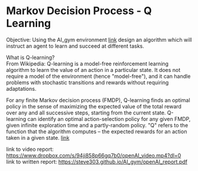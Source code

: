 # Markov Decision Process - Q Learning  

Objective: Using the AI_gym environment [link](https://gym.openai.com/) design an algorithm which will instruct an agent to learn and succeed at different tasks.    

What is Q-learning?  
From Wikipedia: Q-learning is a model-free reinforcement learning algorithm to learn the value of an action in a particular state. It does not require a model of the environment (hence "model-free"), and it can handle problems with stochastic transitions and rewards without requiring adaptations. 

For any finite Markov decision process (FMDP), Q-learning finds an optimal policy in the sense of maximizing the expected value of the total reward over any and all successive steps, starting from the current state.  Q-learning can identify an optimal action-selection policy for any given FMDP, given infinite exploration time and a partly-random policy. "Q" refers to the function that the algorithm computes – the expected rewards for an action taken in a given state. [link](https://en.wikipedia.org/wiki/Q-learning)  

link to video report: https://www.dropbox.com/s/94ji858p66gq7b0/openAI_video.mp4?dl=0  
link to written report: https://steve303.github.io/AI_gym/openAI_report.pdf
